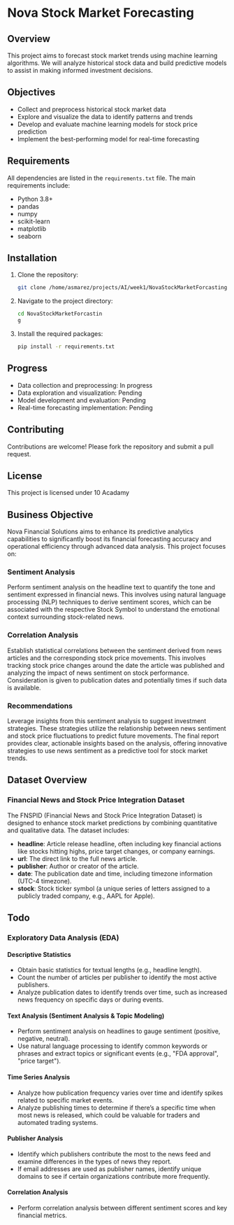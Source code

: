 # Nova Stock Market Forecasting

## Overview
This project aims to forecast stock market trends using machine learning algorithms. We will analyze historical stock data and build predictive models to assist in making informed investment decisions.

## Objectives
- Collect and preprocess historical stock market data
- Explore and visualize the data to identify patterns and trends
- Develop and evaluate machine learning models for stock price prediction
- Implement the best-performing model for real-time forecasting

## Requirements
All dependencies are listed in the `requirements.txt` file. The main requirements include:
- Python 3.8+
- pandas
- numpy
- scikit-learn
- matplotlib
- seaborn

## Installation
1. Clone the repository:
    ```bash
    git clone /home/asmarez/projects/AI/week1/NovaStockMarketForcasting
    ```
2. Navigate to the project directory:
    ```bash
    cd NovaStockMarketForcastin
    g
    ```
3. Install the required packages:
    ```bash
    pip install -r requirements.txt
    ```

## Progress
- Data collection and preprocessing: In progress
- Data exploration and visualization: Pending
- Model development and evaluation: Pending
- Real-time forecasting implementation: Pending

## Contributing
Contributions are welcome! Please fork the repository and submit a pull request.

## License
This project is licensed under 10 Acadamy 

## Business Objective
Nova Financial Solutions aims to enhance its predictive analytics capabilities to significantly boost its financial forecasting accuracy and operational efficiency through advanced data analysis. This project focuses on:

### Sentiment Analysis
Perform sentiment analysis on the headline text to quantify the tone and sentiment expressed in financial news. This involves using natural language processing (NLP) techniques to derive sentiment scores, which can be associated with the respective Stock Symbol to understand the emotional context surrounding stock-related news.

### Correlation Analysis
Establish statistical correlations between the sentiment derived from news articles and the corresponding stock price movements. This involves tracking stock price changes around the date the article was published and analyzing the impact of news sentiment on stock performance. Consideration is given to publication dates and potentially times if such data is available.

### Recommendations
Leverage insights from this sentiment analysis to suggest investment strategies. These strategies utilize the relationship between news sentiment and stock price fluctuations to predict future movements. The final report provides clear, actionable insights based on the analysis, offering innovative strategies to use news sentiment as a predictive tool for stock market trends.

## Dataset Overview
### Financial News and Stock Price Integration Dataset
The FNSPID (Financial News and Stock Price Integration Dataset) is designed to enhance stock market predictions by combining quantitative and qualitative data. The dataset includes:
- **headline**: Article release headline, often including key financial actions like stocks hitting highs, price target changes, or company earnings.
- **url**: The direct link to the full news article.
- **publisher**: Author or creator of the article.
- **date**: The publication date and time, including timezone information (UTC-4 timezone).
- **stock**: Stock ticker symbol (a unique series of letters assigned to a publicly traded company, e.g., AAPL for Apple).

## Todo
### Exploratory Data Analysis (EDA)
#### Descriptive Statistics
- Obtain basic statistics for textual lengths (e.g., headline length).
- Count the number of articles per publisher to identify the most active publishers.
- Analyze publication dates to identify trends over time, such as increased news frequency on specific days or during events.

#### Text Analysis (Sentiment Analysis & Topic Modeling)
- Perform sentiment analysis on headlines to gauge sentiment (positive, negative, neutral).
- Use natural language processing to identify common keywords or phrases and extract topics or significant events (e.g., "FDA approval", "price target").

#### Time Series Analysis
- Analyze how publication frequency varies over time and identify spikes related to specific market events.
- Analyze publishing times to determine if there’s a specific time when most news is released, which could be valuable for traders and automated trading systems.

#### Publisher Analysis
- Identify which publishers contribute the most to the news feed and examine differences in the types of news they report.
- If email addresses are used as publisher names, identify unique domains to see if certain organizations contribute more frequently.

#### Correlation Analysis
- Perform correlation analysis between different sentiment scores and key financial metrics.
